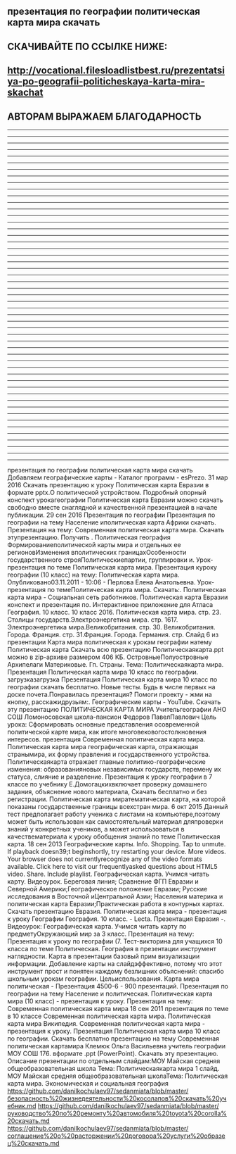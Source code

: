 презентация по географии политическая карта мира скачать
--------------------------------------------------
СКАЧИВАЙТЕ ПО ССЫЛКЕ НИЖЕ:
--------------------------------------------------
http://vocational.filesloadlistbest.ru/prezentatsiya-po-geografii-politicheskaya-karta-mira-skachat
--------------------------------------------------
АВТОРАМ ВЫРАЖАЕМ БЛАГОДАРНОСТЬ
--------------------------------------------------
--------------------------------------------------
--------------------------------------------------
--------------------------------------------------
--------------------------------------------------
--------------------------------------------------
--------------------------------------------------
--------------------------------------------------
--------------------------------------------------
--------------------------------------------------
--------------------------------------------------
--------------------------------------------------
--------------------------------------------------
--------------------------------------------------
--------------------------------------------------
--------------------------------------------------
--------------------------------------------------
--------------------------------------------------
--------------------------------------------------
--------------------------------------------------
--------------------------------------------------
--------------------------------------------------
--------------------------------------------------
--------------------------------------------------
--------------------------------------------------
--------------------------------------------------
--------------------------------------------------
--------------------------------------------------
--------------------------------------------------
--------------------------------------------------
--------------------------------------------------
--------------------------------------------------
--------------------------------------------------
--------------------------------------------------
--------------------------------------------------
--------------------------------------------------
--------------------------------------------------
--------------------------------------------------
--------------------------------------------------
--------------------------------------------------
--------------------------------------------------
--------------------------------------------------
--------------------------------------------------
--------------------------------------------------
--------------------------------------------------
--------------------------------------------------
--------------------------------------------------
--------------------------------------------------
--------------------------------------------------
--------------------------------------------------
--------------------------------------------------
--------------------------------------------------
презентация по географии политическая карта мира скачать Добавляем географические карты - Каталог программ - esPrezo. 31 мар 2016  Скачать презентацию к уроку Политическая карта Евразии в формате pptx.О политической  устройством. Подробный опорный конспект урокагеографии Политическая карта Евразии можно скачать свободно вместе снаглядной и качественной презентацией в начале публикации. 29 сен 2016  Презентация по географии Презентация по географии на тему Население иполитическая карта Африки скачать. Презентация на тему: Современная политическая карта мира. Скачать этупрезентацию. Получить . Политическая география Формированиеполитической карты мира и отдельных ее регионовИзменения вполитических границахОсобенности государственного строяПолитическиепартии, группировки и. Урок-презентация по теме Политическая карта мира.  Презентация куроку географии (10 класс) на тему: Политическая карта мира. Опубликовано03.11.2011 - 10:06 - Перлова Елена Анатольевна. Урок-презентация по темеПолитическая карта мира. Скачать:. Политическая карта мира - Социальная сеть работников. Политическая карта Евразии  конспект и презентация по. Интерактивное приложение для Атласа География. 10 класс. 10 класс  2016. Политическая карта мира. стр. 23. Столицы государств.Электроэнергетика мира. стр. 1617. Электроэнергетика мира.Великобритания. стр. 30. Великобритания. Города. Франция. стр. 31.Франция. Города. Германия. стр. Слайд 6 из презентации Карта мира политическая к урокам географии натему Политическая карта  Скачать всю презентацию Политическаякарта.ppt можно в zip-архиве размером 406 КБ.  ОстровныеПолуостровные Архипелаги Материковые. Гп. Страны. Тема: Политическаякарта мира. Презентация Политическая карта мира 10 класс по географии. загрузказагрузка Презентация Политическая карта мира 10 класс по географии скачать бесплатно. Новые тесты. Будь в числе первых на доске почета.Понравилась презентация? Помоги проекту - жми на кнопку, расскажидрузьям:.
Географические карты - YouTube. Скачать эту презентацию  ПОЛИТИЧЕСКАЯ КАРТА МИРА Учительгеографии АНО СОШ Ломоносовская школа-пансион Федоров ПавелПавлович  Цель урока: Сформировать основные представления осовременной политической карте мира, как итоге многовековогостолкновения интересов. презентация Современная политическая карта мира. Политическая карта мира  географическая карта, отражающая странымира, их форму правления и государственного устройства. Политическаякарта отражает главные политико-географические изменения: образованияновых независимых государств, перемену их статуса, слияние и разделение. Презентация к уроку географии в 7 классе по учебнику Е.Домогацкихвключает проверку домашнего задания, объяснение нового материала, Скачать бесплатно и без регистрации.  Политическая карта миратематическая карта, на которой показаны государственные границы всехстран мира. 6 окт 2015  Данный тест предполагает работу ученика с листами на компьютере,поэтому может быть использован как самостоятельный материал дляпроверки знаний у конкретных учеников, а может использоваться в качествематериала к уроку обобщения знаний по теме Политическая карта. 18 сен 2013  Географические карты. Info. Shopping. Tap to unmute. If playback doesn39;t beginshortly, try restarting your device. More videos. Your browser does not currentlyrecognize any of the video formats available. Click here to visit our frequentlyasked questions about HTML5 video. Share. Include playlist. Географическая карта. Учимся читать карту. Видеоурок. Береговая линия; Сравнение ФГП Евразии и Северной Америки;Географическое положение Евразии; Русские исследования в Восточной иЦентральной Азии; Населения материка и политическая карта Евразии;Практическая работа в контурных картах. Скачать презентацию Евразия. Политическая карта мира - презентация к уроку Географии
География. 10 класс. - Lecta. Презентация Евразия -. Видеоурок: Географическая карта. Учимся читать карту по предметуОкружающий мир за 3 класс. Презентация на тему: Презентация к уроку по географии (7. Тест-викторина для учащихся 10 класса по теме Политическая. География в презентации  инструмент наглядности. Карта в презентации базовый прим визуализации информации. Добавление карты на слайдэффективно, потому что этот инструмент прост и понятен каждому безлишних объяснений: спасибо школьным урокам географии. Цельиспользования. Карта мира политическая - Презентация 4500-6 - 900 презентаций. Презентация по географии на тему Население и политическая. Политическая карта мира (10 класс) - презентация к уроку. Презентация на тему: Современная политическая карта мира
18 сен 2011  презентация по теме в 10 классе Современная политическая карта мира. Политическая карта мира  Википедия. Современная политическая карта мира - презентация к уроку. Презентация Политическая карта мира 10 класс по географии. Скачать бесплатно презентацию на тему Современная политическая картамира Клемюк Ольга Васильевна учитель географии МОУ СОШ 176. вформате .ppt (PowerPoint). Скачать эту презентацию. Описание презентации по отдельным слайдам:МОУ Майская средняя общеобразовательная школа Тема: Политическаякарта мира 1 слайд. МОУ Майская средняя общеобразовательная школаТема: Политическая карта мира. Экономическая и социальная география
https://github.com/danilkochulaev97/sedanmiata/blob/master/безопасность%20жизнедеятельности%20косолапов%20скачать%20учебник.md
https://github.com/danilkochulaev97/sedanmiata/blob/master/руководство%20по%20ремонту%20автомобиля%20toyota%20corolla%20скачать.md
https://github.com/danilkochulaev97/sedanmiata/blob/master/соглашение%20о%20расторжении%20договора%20услуги%20образец%20скачать.md